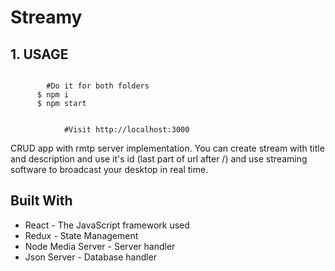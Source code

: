 # Streamy

## 1. USAGE 
```     

        #Do it for both folders
      $ npm i
      $ npm start
      
            
            #Visit http://localhost:3000
```

CRUD app with  rmtp server implementation. You can create stream with title and description and use it's id
(last part of url after /) and use streaming software to broadcast your desktop in real time.


## Built With
* React - The JavaScript framework used
* Redux - State Management
* Node Media Server - Server handler
* Json Server - Database handler
